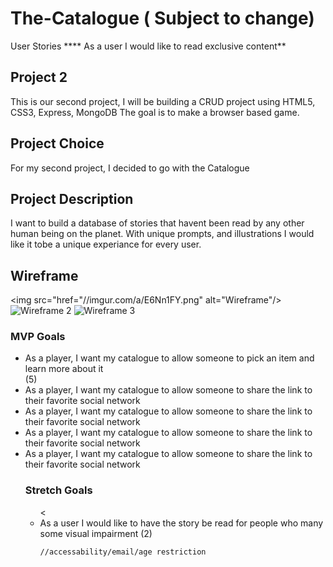 # The-Catalogue ( Subject to change) 

User Stories
**** As a user I would like to read exclusive content**

## Project 2

This is our second project, I will be building a CRUD project using HTML5, CSS3, Express, MongoDB The goal is to make a browser based game.

## Project Choice

For my second project, I decided to go with the Catalogue

## Project Description
I want to build a database of stories that havent been read by any other human being on the planet. With unique prompts, and illustrations I would like it tobe a unique experiance for every user. 

## Wireframe

<img src="href="//imgur.com/a/E6Nn1FY.png" alt="Wireframe"/>
<img src="https://i.imgur.com/AS6St9q.png" alt="Wireframe 2"/></a>
<img src="https://i.imgur.com/CT7z0O1.png" alt="Wireframe 3"/></a>

### MVP Goals

<ul>
  <li>As a player, I want my catalogue to allow someone to pick an item and learn more about it </li> (5)
  <li>As a player, I want my catalogue to allow someone to share the link to their favorite social network</li>
  <li>As a player, I want my catalogue to allow someone to share the link to their favorite social network</li>
  <li>As a player, I want my catalogue to allow someone to share the link to their favorite social network</li>
  <li>As a player, I want my catalogue to allow someone to share the link to their favorite social network</li>
  
### Stretch Goals
<ul>
  <
  <li> As a user I would like to have the story be read for people who many some visual impairment (2)
  
    //accessability/email/age restriction

</ul>
